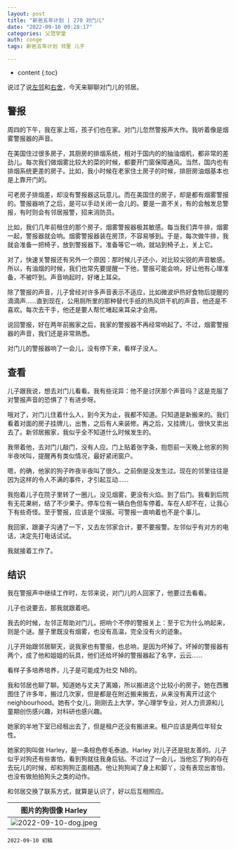```yaml
---
layout: post
title: "新爸五年计划 | 270 对门儿"
date: "2022-09-10 09:28:17"
categories: 父范学堂
auth: conge
tags: 新爸五年计划 邻里 儿子

---
```

* content
{:toc}

说过了说[左邻](/2022/08/13/NewDaddy-neighbourhood/)和[右舍](/2022/08/22/NewDaddy-right-side/)，今天来聊聊对门儿的邻居。




## 警报

周四的下午，我在家上班，孩子们也在家。对门儿忽然警报声大作。我听着像是烟雾警报器的声音。

在美国住过很多房子，其厨房的排烟系统，相对于国内的的抽油烟机，都非常的差劲儿。每次我们做烟雾比较大的菜的时候，都要开门窗保障通风。当然，国内也有排烟系统更差的房子。比如，我小时候在老家住土房子的时候，排厨房油烟基本也是上靠开门的。

可老房子排烟差，却没有警报器这玩意儿。而在美国住的房子，却是都有烟雾警报的。警报器响了之后，是可以手动关闭一会儿的。要是一直不关，有的会触发总警报，有时则会有邻居报警，招来消防员。

比如，我们几年前租住的那个房子，烟雾警报器极其敏感。每当我们弄牛排，烟雾一起，警报器就会响。烟雾警报器装在房顶，不容易够到。于是，每次做牛排，我就会准备一把椅子，放到警报器下。准备等它一响，就站到椅子上，关上它。

对了，快速关警报还有另外一个原因：那时候儿子还小，对比较尖锐的声音敏感。所以，有油烟的时候，我们也常先要提醒一下他，警报可能会响，好让他有心理准备，不被吓到。声音响起时，好堵上耳朵。

除了警报的声音，儿子曾经对许多声音表示不适应，比如微波炉热好食物后提醒的滴滴声……直到现在，公用厕所里的那种替代手纸的热风烘干机的声音，他还是不喜欢。每次去干手，他还是要人帮忙堵起来耳朵才会用。

说回警报，好在两年前搬家之后，我家的警报器不再经常响起了。不过，烟雾警报器的声音，我们还是非常熟悉。

对门儿的警报器响了一会儿，没有停下来，看样子没人。

## 查看

儿子跟我说，想去对门儿看看。我有些诧异：他不是讨厌那个声音吗？这是克服了对警报声音的恐惧了？有进步呀。

哦对了，对门儿住着什么人，到今天为止，我都不知道。只知道是新搬来的。我们看着对面的房子挂牌儿，出售，之后有人来装修。再之后，又挂牌儿，很快又卖出去了。新邻居搬家，我似乎全不知道什么时候发生的。

我带着他，去对门儿敲门，没有人应。门上贴着张字条，抱怨前一天晚上他家的狗半夜吠叫，提醒再有类似情况，最好紧闭窗户。

嗯，的确，他家的狗子昨夜半夜叫了很久。之前倒是没发生过。现在的邻里往往是因为这样的令人不满的事件，才引起互动……

我抱着儿子在院子里转了一圈儿，没见烟雾，更没有火焰。到了后门。我看到后院有无花果树，结了不少果子。停车位有一辆白色但车停着。车在人却不在，让我心下有些奇怪。至于警报，应该是个误报。可警报一直响着也不是个事儿。

我回家，跟妻子沟通了一下，又去左邻家合计，要不要报警。左邻似乎有对方的电话，决定先打电话试试。

我就接着工作了。

## 结识

我在警报声中继续工作时，左邻来说，对门儿的人回家了，他要过去看看。

儿子也说要去，那我就跟着吧。

我去的时候，左邻正帮助对门儿，把响个不停的警报关上：至于它为什么响起来，则是个谜。屋子里既没有烟雾，也没有高温，完全没有火的迹象。

儿子开始跟邻居聊天，说我家也有警报，也总响，是因为坏掉了。坏掉的警报器有两个，成了他和姐姐的玩具，他们还给坏掉的警报器起了名字，云云……

看样子多培养培养，儿子是可能成为社交 NB的。

我和邻居也聊了聊。知道她与丈夫了离婚，所以搬进这个比较小的房子。她在西雅图住了许多年，搬过几次家，但是都是在附近搬来搬去，从来没有离开过这个 neighbourhood。她有个女儿，刚刚去上大学，学心理学专业，对人力资源和儿童期创伤感兴趣，对科研也感兴趣。

她家的半地下室已经租出去了，但是租户还没有搬进来。租户应该是两位年轻女性。

她家的狗叫做 Harley，是一条棕色卷毛泰迪。Harley 对儿子还是挺友善的。儿子似乎对狗还有些害怕，看到狗就往我身后钻。不过过了一会儿，当他忘了狗的存在去玩儿的时候，却和狗狗正面相遇。他让狗狗闻了身上和脚丫，没有表现出害怕，也没有做拍拍狗头之类的动作。

和邻居交换了联系方式，就算是认识了，好以后互相照应。


| 图片的狗很像 Harley |
|----|
| ![2022-09-10-dog.jpeg](https://s2.loli.net/2022/09/11/qSLMsOg3IHbkZXd.jpg)|

```
2022-09-10 初稿
```
